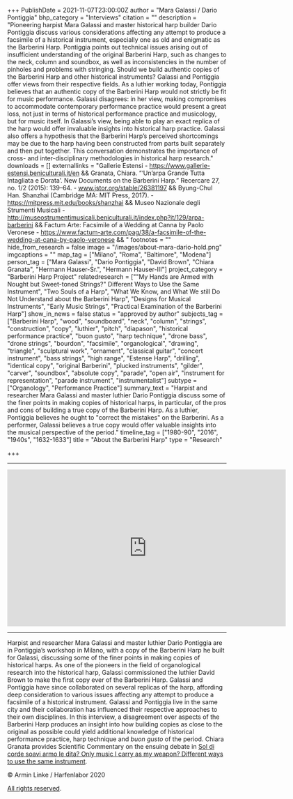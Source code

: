 +++
PublishDate = 2021-11-07T23:00:00Z
author = "Mara Galassi / Dario Pontiggia"
bhp_category = "Interviews"
citation = ""
description = "Pioneering harpist Mara Galassi and master historical harp builder Dario Pontiggia discuss various considerations affecting any attempt to produce a facsimile of a historical instrument, especially one as old and enigmatic as the Barberini Harp. Pontiggia points out technical issues arising out of insufficient understanding of the original Barberini Harp, such as changes to the neck, column and soundbox, as well as inconsistencies in the number of pinholes and problems with stringing. Should we build authentic copies of the Barberini Harp and other historical instruments? Galassi and Pontiggia offer views from their respective fields. As a luthier working today, Pontiggia believes that an authentic copy of the Barberini Harp would not strictly be fit for music performance. Galassi disagrees: in her view, making compromises to accommodate contemporary performance practice would present a great loss, not just in terms of historical performance practice and musicology, but for music itself. In Galassi’s view, being able to play an exact replica of the harp would offer invaluable insights into historical harp practice. Galassi also offers a hypothesis that the Barberini Harp’s perceived shortcomings may be due to the harp having been constructed from parts built separately and then put together. This conversation demonstrates the importance of cross- and inter-disciplinary methodologies in historical harp research."
downloads = []
externallinks = "Gallerie Estensi - https://www.gallerie-estensi.beniculturali.it/en && Granata, Chiara. “‘Un’arpa Grande Tutta Intagliata e Dorata’. New Documents on the Barberini Harp.” Recercare 27, no. 1/2 (2015): 139–64. - www.jstor.org/stable/26381197 && Byung-Chul Han. Shanzhai (Cambridge MA: MIT Press, 2017). - https://mitpress.mit.edu/books/shanzhai && Museo Nazionale degli Strumenti Musicali - http://museostrumentimusicali.beniculturali.it/index.php?it/129/arpa-barberini && Factum Arte: Facsimile of a Wedding at Canna by Paolo Veronese - https://www.factum-arte.com/pag/38/a-facsimile-of-the-wedding-at-cana-by-paolo-veronese && "
footnotes = ""
hide_from_research = false
image = "/images/about-mara-dario-hold.png"
imgcaptions = ""
map_tag = ["Milano", "Roma", "Baltimore", "Modena"]
person_tag = ["Mara Galassi", "Dario Pontiggia", "David Brown", "Chiara Granata", "Hermann Hauser-Sr.", "Hermann Hauser-III"]
project_category = "Barberini Harp Project"
relatedresearch = ["\"My Hands are Armed with Nought but Sweet-toned Strings?\" Different Ways to Use the Same Instrument", "Two Souls of a Harp", "What We Know, and What We still Do Not Understand about the Barberini Harp", "Designs for Musical Instruments", "Early Music Strings", "Practical Examination of the Barberini Harp"]
show_in_news = false
status = "approved by author"
subjects_tag = ["Barberini Harp", "wood", "soundboard", "neck", "column", "strings", "construction", "copy", "luthier", "pitch", "diapason", "historical performance practice", "buon gusto", "harp technique", "drone bass", "drone strings", "bourdon", "facsimile", "organological", "drawing", "triangle", "sculptural work", "ornament", "classical guitar", "concert instrument", "bass strings", "high range", "Estense Harp", "drilling", "identical copy", "original Barberini", "plucked instruments", "gilder", "carver", "soundbox", "absolute copy", "parade", "open air", "instrument for representation", "parade instrument", "instrumentalist"]
subtype = ["Organology", "Performance Practice"]
summary_text = "Harpist and researcher Mara Galassi and master luthier Dario Pontiggia discuss some of the finer points in making copies of historical harps, in particular, of the pros and cons of building a true copy of the Barberini Harp. As a luthier, Pontiggia believes he ought to \"correct the mistakes\" on the Barberini. As a performer, Galassi believes a true copy would offer valuable insights into the musical perspective of the period."
timeline_tag = ["1980-90", "2016", "1940s", "1632-1633"]
title = "About the Barberini Harp"
type = "Research"

+++
***

<div class="embed-responsive embed-responsive-16by9"><iframe src="https://player.vimeo.com/video/643952116?h=4f58678a6e&badge=0&autopause=0&player_id=0&app_id=58479" width="640" height="360" frameborder="0" allow="autoplay; fullscreen; picture-in-picture" allowfullscreen title="Harfenlabor. Mara Galassi, Dario Pontiggia: About the Barberini Harp"></iframe> </div><div class="chapters"></div>

***

Harpist and researcher <span id="person_tag">Mara Galassi</span> and master luthier <span id="person_tag">Dario Pontiggia</span> are in Pontiggia’s workshop in <span id="map_tag">Milano</span>, with a copy of the <span id="subjects_tag">Barberini Harp</span> he built for Galassi, discussing some of the finer points in making copies of historical harps. As one of the pioneers in the field of organological research into the historical harp, Galassi commissioned the luthier <span id="person_tag">David Brown</span> to make the first copy ever of the Barberini Harp. Galassi and Pontiggia have since collaborated on several replicas of the harp, affording deep consideration to various issues affecting any attempt to produce a facsimile of a historical instrument. Galassi and Pontiggia live in the same city and their collaboration has influenced their respective approaches to their own disciplines. In this interview, a disagreement over aspects of the Barberini Harp produces an insight into how building copies as close to the original as possible could yield additional knowledge of historical performance practice, harp technique and _buon gusto_ of the period. <span id="person_tag">Chiara Granata</span> provides Scientific Commentary on the ensuing debate in [Sol di corde soavi armo le dita? Only music I carry as my weapon? Different ways to use the same instrument](https://harfenlabor.netlify.app/research/scientific-commentary-sol-di-corde-soavi-armo-le-dita-only-music-i-carry-as-my-weapon-different-ways-to-use-the-same-instrument/).

© Armin Linke / Harfenlabor 2020

[All rights reserved](https://harfenlabor.netlify.app/aboutpage/#allrightsreserved).